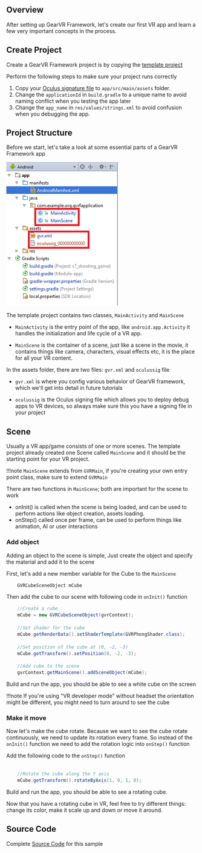 
## Overview
After setting up GearVR Framework, let's create our first VR app and learn a few very important concepts in the process.

## Create Project
Create a GearVR Framework project is by copying the [template project](https://github.com/nitosan/GearVRf-template) 

Perform the following steps to make sure your project runs correctly

1. Copy your [Oculus signature file](https://developer.oculus.com/osig/) to `app/src/main/assets` folder.
1. Change the `applicationId` in `build.gradle` to a unique name to avoid naming conflict when you testing the app later
1. Change the `app_name` in `res/values/strings.xml` to avoid confusion when you debugging the app.

## Project Structure
Before we start, let's take a look at some essential parts of a GearVR Framework app

![](/images/gvrf_tut1_project.png)

The template project contains two classes, `MainActivity` and `MainScene`

* `MainActivity` is the entry point of the app, like `android.app.Activity` it handles the initialization and life cycle of a VR app.

* `MainScene` is the container of a scene, just like a scene in the movie, it contains things like camera, characters, visual effects etc, it is the place for all your VR content.

In the assets folder, there are two files: `gvr.xml` and `oculussig` file

* `gvr.xml` is where you config various behavior of GearVR framework, which we'll get into detail in future tutorials

* `oculussig` is the Oculus signing file which allows you to deploy debug apps to VR devices, so always make sure this you have a signing file in your project


## Scene
Usually a VR app/game consists of one or more scenes. The template project already created one Scene called `MainScene` and it should be the starting point for your VR project. 

!!!note
    `MainScene` extends from `GVRMain`, if you're creating your own entry point class, make sure to extend `GVRMain`

There are two functions in `MainScene`; both are important for the scene to work

* onInit() is called when the scene is being loaded, and can be used to perform actions like object creation, assets loading.
* onStep() called once per frame, can be used to perform things like animation, AI or user interactions

### Add object

Adding an object to the scene is simple, Just create the object and specify the material and add it to the scene

First, let's add a new member variable for the Cube to the `MainScene`
```java
    GVRCubeSceneObject mCube
```

Then add the cube to our scene with following code in `onInit()` function
```java
    //Create a cube
    mCube = new GVRCubeSceneObject(gvrContext);

    //Set shader for the cube
    mCube.getRenderData().setShaderTemplate(GVRPhongShader.class);

    //Set position of the cube at (0, -2, -3)
    mCube.getTransform().setPosition(0, -2, -3);
    
    //Add cube to the scene
    gvrContext.getMainScene().addSceneObject(mCube);
```

Build and run the app, you should be able to see a white cube on the screen

!!!note
    If you're using "VR developer mode" without headset the orientation might be different, you might need to turn around to see the cube

### Make it move

Now let's make the cube rotate. Because we want to see the cube rotate continuously, we need to update its rotation every frame. So instead of the `onInit()` function we need to add the rotation logic into `onStep()` function


Add the following code to the `onStep()` function
```java

    //Rotate the cube along the Y axis
    mCube.getTransform().rotateByAxis(1, 0, 1, 0);

```

Build and run the app, you should be able to see a rotating cube.

Now that you have a rotating cube in VR, feel free to try different things: change its color, make it scale up and down or move it around.

## Source Code
Complete [Source Code](https://github.com/gearvrf/GearVRf-Demos) for this sample

